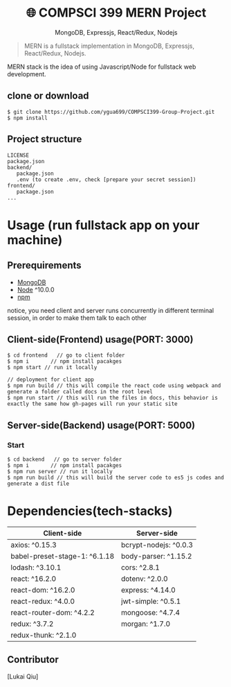 <h1 align="center">
🌐 COMPSCI 399 MERN Project
</h1>
<p align="center">
MongoDB, Expressjs, React/Redux, Nodejs
</p>

<!-- <p align="center">
   <a href="https://travis-ci.com/amazingandyyy/mern">
      <img src="https://travis-ci.com/amazingandyyy/mern.svg?branch=master" />
   </a>
   <a href="https://github.com/amazingandyyy/mern/blob/master/LICENSE">
      <img src="https://img.shields.io/badge/License-MIT-green.svg" />
   </a>
   <a href="https://circleci.com/gh/amazingandyyy/mern">
      <img src="https://circleci.com/gh/amazingandyyy/mern.svg?style=svg" />
   </a>
</p> -->

> MERN is a fullstack implementation in MongoDB, Expressjs, React/Redux, Nodejs.

MERN stack is the idea of using Javascript/Node for fullstack web development.

## clone or download

```terminal
$ git clone https://github.com/ygua699/COMPSCI399-Group-Project.git
$ npm install
```

## Project structure

```terminal
LICENSE
package.json
backend/
   package.json
   .env (to create .env, check [prepare your secret session])
frontend/
   package.json
...
```

# Usage (run fullstack app on your machine)

## Prerequirements

- [MongoDB](https://gist.github.com/nrollr/9f523ae17ecdbb50311980503409aeb3)
- [Node](https://nodejs.org/en/download/) ^10.0.0
- [npm](https://nodejs.org/en/download/package-manager/)

notice, you need client and server runs concurrently in different terminal session, in order to make them talk to each other

## Client-side(Frontend) usage(PORT: 3000)

```terminal
$ cd frontend   // go to client folder
$ npm i       // npm install pacakges
$ npm start // run it locally

// deployment for client app
$ npm run build // this will compile the react code using webpack and generate a folder called docs in the root level
$ npm run start // this will run the files in docs, this behavior is exactly the same how gh-pages will run your static site
```

## Server-side(Backend) usage(PORT: 5000)

### Start

```terminal
$ cd backend   // go to server folder
$ npm i       // npm install pacakges
$ npm run server // run it locally
$ npm run build // this will build the server code to es5 js codes and generate a dist file
```

# Dependencies(tech-stacks)

| Client-side                   | Server-side           |
| ----------------------------- | --------------------- |
| axios: ^0.15.3                | bcrypt-nodejs: ^0.0.3 |
| babel-preset-stage-1: ^6.1.18 | body-parser: ^1.15.2  |
| lodash: ^3.10.1               | cors: ^2.8.1          |
| react: ^16.2.0                | dotenv: ^2.0.0        |
| react-dom: ^16.2.0            | express: ^4.14.0      |
| react-redux: ^4.0.0           | jwt-simple: ^0.5.1    |
| react-router-dom: ^4.2.2      | mongoose: ^4.7.4      |
| redux: ^3.7.2                 | morgan: ^1.7.0        |
| redux-thunk: ^2.1.0           |


## Contributor

[Lukai Qiu]

